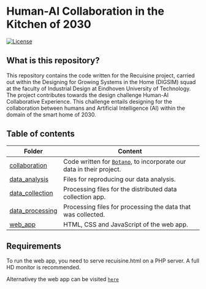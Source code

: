 # Human-AI Collaboration in the Kitchen of 2030

[![License](https://img.shields.io/badge/License-BSD%203--Clause-blue.svg)](https://opensource.org/licenses/BSD-3-Clause)
 
## What is this repository?
This repository contains the code written for the Recuisine project, carried out within the
Designing for Growing Systems in the Home (DIGSIM) squad at the faculty of
Industrial Design at Eindhoven University of Technology. The project contributes towards the design challenge
Human-AI Collaborative Experience. This challenge entails designing for the
collaboration between humans and Artificial Intelligence (AI) within the domain
of the smart home of 2030.

## Table of contents
Folder | Content
--- | ---
[collaboration](collaboration) | Code written for [`Botano`](https://hannahvaniterson.nl/demoday "Botano Demo Day page"), to incorporate our data in their project.
[data_analysis](data_analysis) | Files for reproducing our data analysis.
[data_collection](data_collection) | Processing files for the distributed data collection app.
[data_processing](data_processing) | Processing files for processing the data that was collected.
[web_app](web_app) | HTML, CSS and JavaScript of the web app.

## Requirements
To run the web app, you need to serve recuisine.html on a PHP server. A full HD monitor is recommended.

Alternativey the web app can be visited [`here`](https://solar.jorritvanderheide.com/recuisine "Recuisine Web App")
